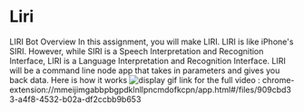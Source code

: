 # Liri
LIRI Bot
Overview
In this assignment, you will make LIRI. LIRI is like iPhone's SIRI. However, while SIRI is a Speech Interpretation and Recognition Interface, LIRI is a Language Interpretation and Recognition Interface. LIRI will be a command line node app that takes in parameters and gives you back data.
Here is how it works
![display gif](https://media.giphy.com/media/4KFGsTr9Pw7xXfztwc/giphy.gif)
link for the full video : chrome-extension://mmeijimgabbpbgpdklnllpncmdofkcpn/app.html#/files/909cbd33-a4f8-4532-b02a-df2ccbb9b653

